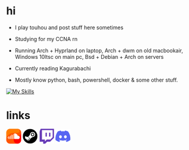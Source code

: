 # hi

- I play touhou and post stuff here sometimes

- Studying for my CCNA rn

- Running Arch + Hyprland on laptop, Arch + dwm on old macbookair, Windows 10ltsc on main pc, Bsd + Debian + Arch on servers

- Currently reading Kagurabachi

- Mostly know python, bash, powershell, docker & some other stuff.

[![My Skills](https://skillicons.dev/icons?i=arch,python,bash,neovim,linux,powershell,windows,docker)](https://skillicons.dev)



# links
[<img  width="40px" src="assets/soundcloud.png" />](https://soundcloud.com/fruit-salad-162533379/likes) 
[<img  width="40px" src="assets/steam.png" />](https://steamcommunity.com/profiles/76561198983419915/)
[<img  width="40px" src="assets/twitch.png" />](https://www.twitch.tv/fruitsaladchan)
[<img  width="40px" src="assets/discord.png" />](https://discordapp.com/users/496431451588395021) 


